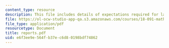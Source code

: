 ```yaml
---
content_type: resource
description: This file includes details of expectations required for lab reports.
file: https://ol-ocw-studio-app-qa.s3.amazonaws.com/courses/18-091-mathematical-exposition-spring-2005/e6f3ee9e564fb37ec6d80198bdf74862_reports.pdf
file_type: application/pdf
resourcetype: Document
title: reports.pdf
uid: e6f3ee9e-564f-b37e-c6d8-0198bdf74862
---
```

